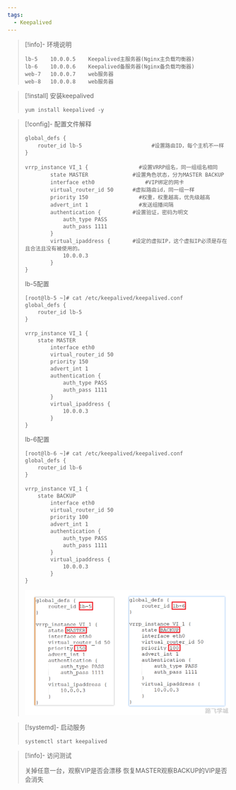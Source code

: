 ```yaml
---
tags:
  - Keepalived
---
```

> [!info]- 环境说明
> 
> 
> ```plain
> lb-5    10.0.0.5    Keepalived主服务器(Nginx主负载均衡器)
> lb-6    10.0.0.6    Keepalived备服务器(Nginx备负载均衡器)
> web-7   10.0.0.7    web服务器
> web-8   10.0.0.8    web服务器
> ```

> [!install]
> 安装keepalived
> 
> ```plain
> yum install keepalived -y
> ```
> 

> [!config]- 配置文件解释
> 
> 
> ```plain
> global_defs {				
>     router_id lb-5					  #设置路由ID，每个主机不一样
> }	
> 
> vrrp_instance VI_1 {				  #设置VRRP组名，同一组组名相同
>         state MASTER			    #设置角色状态，分为MASTER BACKUP
>         interface eth0				#VIP绑定的网卡
>         virtual_router_id 50		#虚拟路由id，同一组一样
>         priority 150				  #权重，权重越高，优先级越高
>         advert_int 1				  #发送组播间隔
>         authentication {			#设置验证，密码为明文
>             auth_type PASS	
>             auth_pass 1111	
>         }
>         virtual_ipaddress {		#设定的虚拟IP，这个虚拟IP必须是存在且合法且没有被使用的。
>             10.0.0.3
>         }
> }
> ```
> 
> lb-5配置
> 
> ```plain
> [root@lb-5 ~]# cat /etc/keepalived/keepalived.conf 
> global_defs {
>     router_id lb-5
> }
> 
> vrrp_instance VI_1 {
>     state MASTER
>         interface eth0
>         virtual_router_id 50
>         priority 150
>         advert_int 1
>         authentication {
>             auth_type PASS
>             auth_pass 1111
>         }
>         virtual_ipaddress {
>             10.0.0.3
>         }
> }
> ```
> 
> lb-6配置
> 
> ```plain
> [root@lb-6 ~]# cat /etc/keepalived/keepalived.conf 
> global_defs {
>     router_id lb-6
> }
> 
> vrrp_instance VI_1 {
>     state BACKUP 
>         interface eth0
>         virtual_router_id 50
>         priority 100
>         advert_int 1
>         authentication {
>             auth_type PASS
>             auth_pass 1111
>         }
>         virtual_ipaddress {
>             10.0.0.3
>         }
> }
> ```
> 
> ![img](../images/1717382033528-a89a41cd-4e75-4be2-aef9-07c9c5dca7ec.png)
> 

> [!systemd]- 启动服务
> 
> 
> ```plain
> systemctl start keepalived
> ```
> 

> [!info]- 访问测试
> 
> 
> 关掉任意一台，观察VIP是否会漂移
> 恢复MASTER观察BACKUP的VIP是否会消失
> 